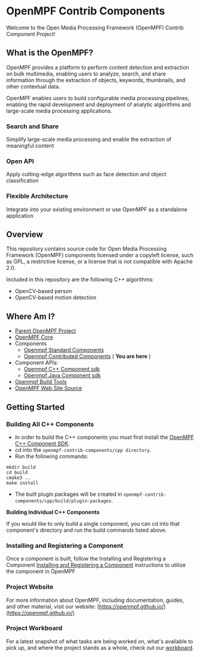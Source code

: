 # OpenMPF Contrib Components

Welcome to the Open Media Processing Framework (OpenMPF) Contrib Component Project!

## What is the OpenMPF?

OpenMPF provides a platform to perform content detection and extraction on bulk multimedia, enabling users to analyze, search, and share information through the extraction of objects, keywords, thumbnails, and other contextual data.

OpenMPF enables users to build configurable media processing pipelines, enabling the rapid development and deployment of analytic algorithms and large-scale media processing applications.

### Search and Share

Simplify large-scale media processing and enable the extraction of meaningful content

### Open API

Apply cutting-edge algorithms such as face detection and object classification

### Flexible Architecture

Integrate into your existing environment or use OpenMPF as a standalone application

## Overview

This repository contains source code for Open Media Processing Framework (OpenMPF) components licensed under a copyleft license, such as GPL, a restrictive license, or a license that is not compatible with Apache 2.0.

Included in this repository are the following C++ algorithms:
- OpenCV-based person
- OpenCV-based motion detection

## Where Am I?

- [Parent OpenMPF Project](https://github.com/openmpf/openmpf-projects)
- [OpenMPF Core](https://github.com/openmpf/openmpf)
- Components
    * [Openmpf Standard Components](https://github.com/openmpf/openmpf-components)
    * [Openmpf Contributed Components](https://github.com/openmpf/openmpf-contrib-components) ( **You are here** )
- Component APIs:
    * [Openmpf C++ Component sdk](https://github.com/openmpf/openmpf-cpp-component-sdk)
    * [Openmpf Java Component sdk](https://github.com/openmpf/openmpf-java-component-sdk)
- [Openmpf Build Tools](https://github.com/openmpf/openmpf-build-tools)
- [OpenMPF Web Site Source](https://github.com/openmpf/openmpf.github.io)

## Getting Started

### Building All C++ Components

- In order to build the C++ components you must first install the  [OpenMPF C++ Component SDK](https://github.com/openmpf/openmpf-cpp-component-sdk).
- cd into the `openmpf-contrib-components/cpp directory`.
- Run the following commands:
```
mkdir build
cd build
cmake3 ..
make install
```

- The built plugin packages will be created in `openmpf-contrib-components/cpp/build/plugin-packages`.

**Building Individual C++ Components**

If you would like to only build a single component, you can cd into that component's directory and run the build commands listed above.

### Installing and Registering a Component

Once a component is built, follow the Installing and Registering a Component
[Installing and Registering a Component](https://openmpf.github.io/docs/site/Packaging-and-Registering-a-Component/#installing-and-registering-a-component)
instructions to utilize the component in OpenMPF

### Project Website

For more information about OpenMPF, including documentation, guides, and other material, visit our website: [https://openmpf.github.io/](https://openmpf.github.io/)

### Project Workboard

For a latest snapshot of what tasks are being worked on, what's available to pick up, and where the project stands as a whole, check out our   [workboard](https://overv.io/~/openmpf/).


